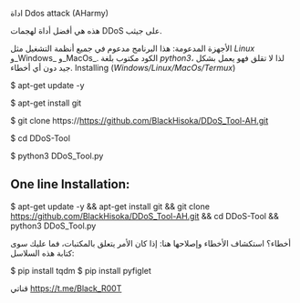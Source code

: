  اداة Ddos attack (AHarmy)

 هذه هي أفضل أداة لهجمات DDoS على جيثب.  


 
 الأجهزة المدعومة: هذا البرنامج مدعوم في جميع أنظمة التشغيل مثل _Linux_ و_Windows_ و_MacOs_. الكود مكتوب بلغة _python3_، لذا لا تقلق فهو يعمل بشكل جيد دون أي أخطاء. 
Installing (_Windows/Linux/MacOs/Termux_)


$ apt-get update -y

$ apt-get install git

$ git clone https://https://github.com/BlackHisoka/DDoS_Tool-AH.git

$ cd DDoS-Tool

$ python3 DDoS_Tool.py



## One line Installation:

$ apt-get update -y && apt-get install git && git clone https://github.com/BlackHisoka/DDoS_Tool-AH.git && cd DDoS-Tool && python3 DDoS_Tool.py


 أخطاء؟ استكشاف الأخطاء وإصلاحها هنا: إذا كان الأمر يتعلق بالمكتبات، فما عليك سوى كتابة هذه السلاسل: 

$ pip install tqdm
$ pip install pyfiglet

قناتي 
https://t.me/Black_R00T
